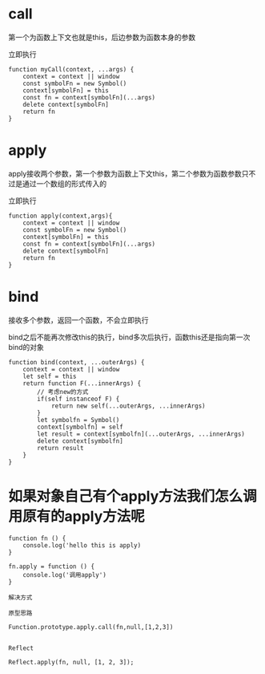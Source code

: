 # call

第一个为函数上下文也就是this，后边参数为函数本身的参数

立即执行


```
function myCall(context, ...args) {
    context = context || window
    const symbolFn = new Symbol()
    context[symbolFn] = this
    const fn = context[symbolFn](...args)
    delete context[symbolFn]
    return fn
}
```

# apply

apply接收两个参数，第一个参数为函数上下文this，第二个参数为函数参数只不过是通过一个数组的形式传入的

立即执行


```
function apply(context,args){
    context = context || window
    const symbolFn = new Symbol()
    context[symbolFn] = this
    const fn = context[symbolFn](...args)
    delete context[symbolFn]
    return fn
}
```

# bind

接收多个参数，返回一个函数，不会立即执行

bind之后不能再次修改this的执行，bind多次后执行，函数this还是指向第一次bind的对象
```
function bind(context, ...outerArgs) {
    context = context || window
    let self = this
    return function F(...innerArgs) {
        // 考虑new的方式
        if(self instanceof F) {
            return new self(...outerArgs, ...innerArgs)
        }
        let symbolfn = Symbol()
        context[symbolfn] = self
        let result = context[symbolfn](...outerArgs, ...innerArgs)
        delete context[symbolfn]
        return result
    }
}
```


# 如果对象自己有个apply方法我们怎么调用原有的apply方法呢

```
function fn () {
    console.log('hello this is apply)
}

fn.apply = function () {
    console.log('调用apply')
}

解决方式

原型思路

Function.prototype.apply.call(fn,null,[1,2,3])


Reflect

Reflect.apply(fn, null, [1, 2, 3]);
```
